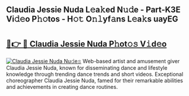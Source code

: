## Claudia Jessie Nuda L𝚎a𝚔ed N𝚞𝚍e - Part-K3E Vi𝚍𝚎o P𝚑𝚘tos - H𝚘𝚝 O𝚗𝚕yf𝚊ns L𝚎a𝚔s uayEG

# <h2><a href="http://kfeh386.oniu.top/?m=Claudia+Jessie+Nuda">🔗👉 🔴 Claudia Jessie Nuda P𝚑ot𝚘𝚜 V𝚒d𝚎o</a></h2>

[![Claudia Jessie Nuda Nu𝚍e𝚜](https://i.imgur.com/0qMVB7G.gif)](http://kfeh386.oniu.top/?m=Claudia+Jessie+Nuda)
Web-based artist and amusement giver Claudia Jessie Nuda, known for disseminating dance and lifestyle knowledge through trending dance trends and short videos. Exceptional choreographer Claudia Jessie Nuda, famed for their remarkable abilities and achievements in creating dance routines.  
